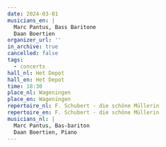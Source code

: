 ```yaml
---
date: 2024-03-01
musicians_en: |
  Marc Pantus, Bass Baritone
  Daan Boertien
organizer_url: ''
in_archive: true
cancelled: false
tags:
  - concerts
hall_nl: Het Depot
hall_en: Het Depot
time: 18:30
place_nl: Wageningen
place_en: Wageningen
repertoire_nl: F. Schubert - die schöne Müllerin
repertoire_en: F. Schubert - die schöne Müllerin
musicians_nl: |
  Marc Pantus, Bas-bariton
  Daan Boertien, Piano
---
```

